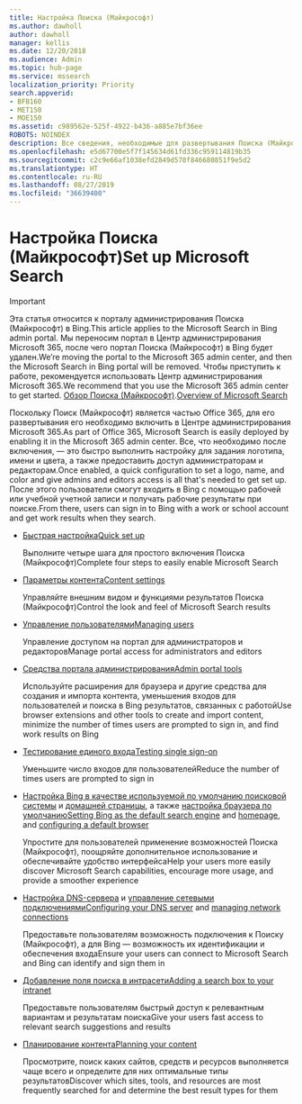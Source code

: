 ```yaml
---
title: Настройка Поиска (Майкрософт)
ms.author: dawholl
author: dawholl
manager: kellis
ms.date: 12/20/2018
ms.audience: Admin
ms.topic: hub-page
ms.service: mssearch
localization_priority: Priority
search.appverid:
- BFB160
- MET150
- MOE150
ms.assetid: c989562e-525f-4922-b436-a885e7bf36ee
ROBOTS: NOINDEX
description: Все сведения, необходимые для развертывания Поиска (Майкрософт) для организации
ms.openlocfilehash: e5d67700e5f7f145634d61fd336c959114819b35
ms.sourcegitcommit: c2c9e66af1038efd2849d578f846680851f9e5d2
ms.translationtype: HT
ms.contentlocale: ru-RU
ms.lasthandoff: 08/27/2019
ms.locfileid: "36639400"
---
```

# <a name="set-up-microsoft-search"></a><span data-ttu-id="a6e60-103">Настройка Поиска (Майкрософт)</span><span class="sxs-lookup"><span data-stu-id="a6e60-103">Set up Microsoft Search</span></span>

> [!IMPORTANT]
> <span data-ttu-id="a6e60-104">Эта статья относится к порталу администрирования Поиска (Майкрософт) в Bing.</span><span class="sxs-lookup"><span data-stu-id="a6e60-104">This article applies to the Microsoft Search in Bing admin portal.</span></span> <span data-ttu-id="a6e60-105">Мы переносим портал в Центр администрирования Microsoft 365, после чего портал Поиска (Майкрософт) в Bing будет удален.</span><span class="sxs-lookup"><span data-stu-id="a6e60-105">We’re moving the portal to the Microsoft 365 admin center, and then the Microsoft Search in Bing portal will be removed.</span></span> <span data-ttu-id="a6e60-106">Чтобы приступить к работе, рекомендуется использовать Центр администрирования Microsoft 365.</span><span class="sxs-lookup"><span data-stu-id="a6e60-106">We recommend that you use the Microsoft 365 admin center to get started.</span></span> <span data-ttu-id="a6e60-107">[Обзор Поиска (Майкрософт)](overview-microsoft-search.md).</span><span class="sxs-lookup"><span data-stu-id="a6e60-107">[Overview of Microsoft Search](overview-microsoft-search.md)</span></span>
    
<span data-ttu-id="a6e60-108">Поскольку Поиск (Майкрософт) является частью Office 365, для его развертывания его необходимо включить в Центре администрирования Microsoft 365.</span><span class="sxs-lookup"><span data-stu-id="a6e60-108">As part of Office 365, Microsoft Search is easily deployed by enabling it in the Microsoft 365 admin center.</span></span> <span data-ttu-id="a6e60-109">Все, что необходимо после включения, — это быстро выполнить настройку для задания логотипа, имени и цвета, а также предоставить доступ администраторам и редакторам.</span><span class="sxs-lookup"><span data-stu-id="a6e60-109">Once enabled, a quick configuration to set a logo, name, and color and give admins and editors access is all that's needed to get set up.</span></span> <span data-ttu-id="a6e60-110">После этого пользователи смогут входить в Bing с помощью рабочей или учебной учетной записи и получать рабочие результаты при поиске.</span><span class="sxs-lookup"><span data-stu-id="a6e60-110">From there, users can sign in to Bing with a work or school account and get work results when they search.</span></span>

- [<span data-ttu-id="a6e60-111">Быстрая настройка</span><span class="sxs-lookup"><span data-stu-id="a6e60-111">Quick set up</span></span>](quick-set-up.md)
    
    <span data-ttu-id="a6e60-112">Выполните четыре шага для простого включения Поиска (Майкрософт)</span><span class="sxs-lookup"><span data-stu-id="a6e60-112">Complete four steps to easily enable Microsoft Search</span></span>

- [<span data-ttu-id="a6e60-113">Параметры контента</span><span class="sxs-lookup"><span data-stu-id="a6e60-113">Content settings</span></span>](content-settings.md)
    
    <span data-ttu-id="a6e60-114">Управляйте внешним видом и функциями результатов Поиска (Майкрософт)</span><span class="sxs-lookup"><span data-stu-id="a6e60-114">Control the look and feel of Microsoft Search results</span></span>
    
- [<span data-ttu-id="a6e60-115">Управление пользователями</span><span class="sxs-lookup"><span data-stu-id="a6e60-115">Managing users</span></span>](add-users.md)
    
    <span data-ttu-id="a6e60-116">Управление доступом на портал для администраторов и редакторов</span><span class="sxs-lookup"><span data-stu-id="a6e60-116">Manage portal access for administrators and editors</span></span>
    
- [<span data-ttu-id="a6e60-117">Средства портала администрирования</span><span class="sxs-lookup"><span data-stu-id="a6e60-117">Admin portal tools</span></span>](admin-portal-tools.md)
    
    <span data-ttu-id="a6e60-118">Используйте расширения для браузера и другие средства для создания и импорта контента, уменьшения входов для пользователей и поиска в Bing результатов, связанных с работой</span><span class="sxs-lookup"><span data-stu-id="a6e60-118">Use browser extensions and other tools to create and import content, minimize the number of times users are prompted to sign in, and find work results on Bing</span></span>
    
- [<span data-ttu-id="a6e60-119">Тестирование единого входа</span><span class="sxs-lookup"><span data-stu-id="a6e60-119">Testing single sign-on</span></span>](test-single-sign-on.md)
    
    <span data-ttu-id="a6e60-120">Уменьшите число входов для пользователей</span><span class="sxs-lookup"><span data-stu-id="a6e60-120">Reduce the number of times users are prompted to sign in</span></span>
    
- <span data-ttu-id="a6e60-121">[Настройка Bing в качестве используемой по умолчанию поисковой системы](set-default-search-engine.md) и [домашней страницы](set-default-homepage.md), а также [настройка браузера по умолчанию](set-default-browser.md)</span><span class="sxs-lookup"><span data-stu-id="a6e60-121">[Setting Bing as the default search engine](set-default-search-engine.md) and [homepage](set-default-homepage.md), and [configuring a default browser](set-default-browser.md)</span></span>
    
    <span data-ttu-id="a6e60-122">Упростите для пользователей применение возможностей Поиска (Майкрософт), поощряйте дополнительное использование и обеспечивайте удобство интерфейса</span><span class="sxs-lookup"><span data-stu-id="a6e60-122">Help your users more easily discover Microsoft Search capabilities, encourage more usage, and provide a smoother experience</span></span>
    
- <span data-ttu-id="a6e60-123">[Настройка DNS-сервера](advanced-dns-configuration.md) и [управление сетевыми подключениями](manage-network-connections.md)</span><span class="sxs-lookup"><span data-stu-id="a6e60-123">[Configuring your DNS server](advanced-dns-configuration.md) and [managing network connections](manage-network-connections.md)</span></span>
    
    <span data-ttu-id="a6e60-124">Предоставьте пользователям возможность подключения к Поиску (Майкрософт), а для Bing — возможность их идентификации и обеспечения входа</span><span class="sxs-lookup"><span data-stu-id="a6e60-124">Ensure your users can connect to Microsoft Search and Bing can identify and sign them in</span></span>

- [<span data-ttu-id="a6e60-125">Добавление поля поиска в интрасети</span><span class="sxs-lookup"><span data-stu-id="a6e60-125">Adding a search box to your intranet</span></span>](add-a-search-box-to-your-intranet-site.md)

    <span data-ttu-id="a6e60-126">Предоставьте пользователям быстрый доступ к релевантным вариантам и результатам поиска</span><span class="sxs-lookup"><span data-stu-id="a6e60-126">Give your users fast access to relevant search suggestions and results</span></span>

- [<span data-ttu-id="a6e60-127">Планирование контента</span><span class="sxs-lookup"><span data-stu-id="a6e60-127">Planning your content</span></span>](plan-your-content.md)
    
    <span data-ttu-id="a6e60-128">Просмотрите, поиск каких сайтов, средств и ресурсов выполняется чаще всего и определите для них оптимальные типы результатов</span><span class="sxs-lookup"><span data-stu-id="a6e60-128">Discover which sites, tools, and resources are most frequently searched for and determine the best result types for them</span></span>

  

